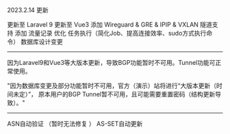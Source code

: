 
2023.2.14 更新

更新至 Laravel 9
更新至 Vue3
添加 Wireguard & GRE & IPIP & VXLAN 隧道支持
添加 流量记录
优化 任务执行（简化Job、提高连接效率、sudo方式执行命令）
数据库设计变更

---

因为Laravel9和Vue3等大版本更新，导致BGP功能暂时不可用。Tunnel功能可正常使用。

"因为数据库变更及部分功能暂时不可用，官方（演示）站将进行“大版本更新（时间未定）”，
原本用户的BGP Tunnel暂不可用，且可能需要重置密码（结构更新导致）。"

---

ASN自动验证 （暂时无法修复 ）
AS-SET自动更新
